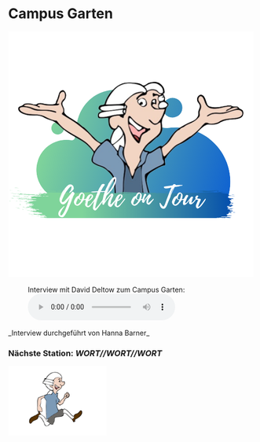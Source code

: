 # Campus Garten
<img src="Logo.png" alt="Paris" class="center">


<figure>
    <figcaption>Interview mit David Deltow zum Campus Garten:</figcaption>
    <audio
        controls
        src="CampusGarten.mp3">
            Your browser does not support the
            <code>audio</code> element.
    </audio>
</figure>
_Interview durchgeführt von Hanna Barner_

### Nächste Station: _WORT//WORT//WORT_   
<img src="Pose2.svg" width="200">
